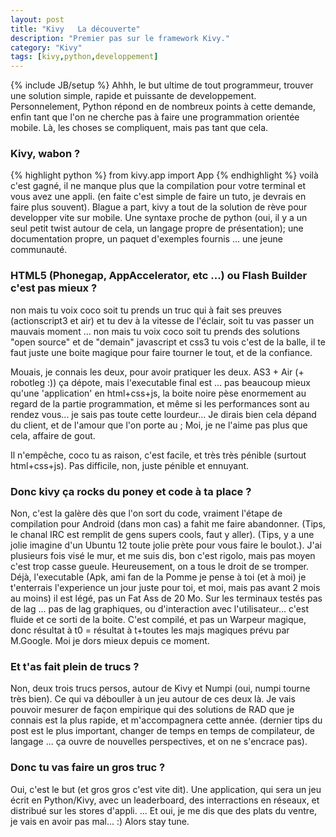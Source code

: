 ```yaml
---
layout: post
title: "Kivy   La découverte"
description: "Premier pas sur le framework Kivy."
category: "Kivy"
tags: [kivy,python,developpement]
---
```

{% include JB/setup %}
Ahhh, le but ultime de tout programmeur, trouver une solution simple, rapide et puissante de developpement.
Personnelement, Python répond en de nombreux points à cette demande, enfin tant que l'on ne cherche pas à faire une programmation orientée mobile. Là, les choses se compliquent, mais pas tant que cela.

### Kivy, wabon ?
{% highlight python %}
from kivy.app import App
{% endhighlight %}
voilà c'est gagné, il ne manque plus que la compilation pour votre terminal et vous avez une appli.
(en faite c'est simple de faire un tuto, je devrais en faire plus souvent).
Blague a part, kivy a tout de la solution de rève pour developper vite sur mobile.
Une syntaxe proche de python (oui, il y a un seul petit twist autour de cela, un langage propre de présentation); une documentation propre, un paquet d'exemples fournis ... une jeune communauté.

### HTML5 (Phonegap, AppAccelerator, etc ...) ou Flash Builder c'est pas mieux ?
non mais tu voix coco soit tu prends un truc qui à fait ses preuves (actionscript3 et air) et tu dev à la vitesse de l'éclair, soit tu vas passer un mauvais moment ...
non mais tu voix coco soit tu prends des solutions "open source" et de "demain" javascript et css3 tu vois c'est de la balle, il te faut juste une boite magique pour faire tourner le tout, et de la confiance.

Mouais, je connais les deux, pour avoir pratiquer les deux.
AS3 + Air (+ robotleg :)) ça dépote, mais l'executable final est ... pas beaucoup mieux qu'une 'application' en html+css+js, la boite noire pèse enormement au regard de la partie programmation, et même si les performances sont au rendez vous... je sais pas toute cette lourdeur...
Je dirais bien cela dépand du client, et de l'amour que l'on porte au ;
Moi, je ne l'aime pas plus que cela, affaire de gout.

Il n'empêche, coco tu as raison, c'est facile, et très très pénible (surtout html+css+js). Pas difficile, non, juste pénible et ennuyant.

### Donc kivy ça rocks du poney et code à ta place ?
Non, c'est la galère dès que l'on sort du code, vraiment l'étape de compilation pour Android (dans mon cas) a fahit me faire abandonner. (Tips, le chanal IRC est remplit de gens supers cools, faut y aller). (Tips, y a une jolie imagine d'un Ubuntu 12 toute jolie prète pour vous faire le boulot.).
J'ai plusieurs fois visé le mur, et me suis dis, bon c'est rigolo, mais pas moyen c'est trop casse gueule.
Heureusement, on a tous le droit de se tromper.
Déjà, l'executable (Apk, ami fan de la Pomme je pense à toi (et à moi) je t'enterrais l'experience un jour juste pour toi, et moi, mais pas avant 2 mois au moins) il est légé, pas un Fat Ass de 20 Mo.
Sur les terminaux testés pas de lag ... pas de lag graphiques, ou d'interaction avec l'utilisateur... c'est fluide et ce sorti de la boite.
C'est compilé, et pas un Warpeur magique, donc résultat à t0 = résultat à t+toutes les majs magiques prévu par M.Google. Moi je dors mieux depuis ce moment.

### Et t'as fait plein de trucs ?
Non, deux trois trucs persos, autour de Kivy et Numpi (oui, numpi tourne très bien).
Ce qui va débouller à un jeu autour de ces deux là. Je vais pouvoir mesurer de façon empirique qui des solutions de RAD que je connais est la plus rapide, et m'accompagnera cette année.
(dernier tips du post est le plus important, changer de temps en temps de compilateur, de langage ... ça ouvre de nouvelles perspectives, et on ne s'encrace pas).

### Donc tu vas faire un gros truc ?
Oui, c'est le but (et gros gros c'est vite dit). Une application, qui sera un jeu écrit en Python/Kivy, avec un leaderboard, des interractions en réseaux, et distribué sur les stores d'appli.
...
Et oui, je me dis que des plats du ventre, je vais en avoir pas mal... :) Alors stay tune.